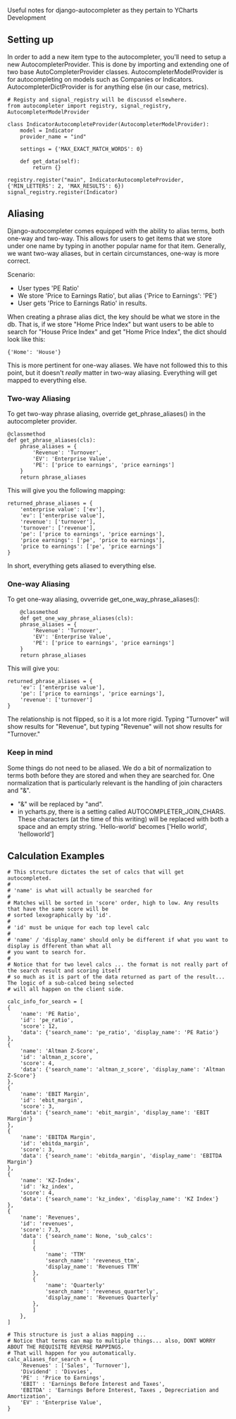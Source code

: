 Useful notes for django-autocompleter as they pertain to YCharts Development

## Setting up
In order to add a new item type to the autocompleter, you'll need to setup a new AutocompleterProvider. This is done by importing and extending one of two base AutoCompleterProvider classes. AutocompleterModelProvider is for autocompleting on models such as Companies or Indicators.  AutocompleterDictProvider is for anything else (in our case, metrics).
    
    # Registy and signal_registry will be discussd elsewhere.
    from autocompleter import registry, signal_registry, AutocompleterModelProvider

    class IndicatorAutocompleteProvider(AutocompleterModelProvider):
        model = Indicator
        provider_name = "ind"

        settings = {'MAX_EXACT_MATCH_WORDS': 0}

        def get_data(self):
            return {}

    registry.register("main", IndicatorAutocompleteProvider, {'MIN_LETTERS': 2, 'MAX_RESULTS': 6})
    signal_registry.register(Indicator)

## Aliasing
Django-autocompleter comes equipped with the ability to alias terms, both one-way and two-way.  This allows for users to get items that we store under one name by typing in another popular name for that item.  Generally, we want two-way aliases, but in certain circumstances, one-way is more correct.

Scenario:

* User types 'PE Ratio'
* We store 'Price to Earnings Ratio', but alias {'Price to Earnings': 'PE'}
* User gets 'Price to Earnings Ratio' in results.


When creating a phrase alias dict, the key should be what we store in the db.  That is, if we store "Home Price Index" but want users to be able to search for "House Price Index" and get "Home Price Index", the dict should look like this:

    {'Home': 'House'}

This is more pertinent for one-way aliases.  We have not followed this to this point, but it doesn't *really* matter in two-way aliasing.  Everything will get mapped to everything else.

### Two-way Aliasing

To get two-way phrase aliasing, override get_phrase_aliases() in the autocompleter provider.

    @classmethod
    def get_phrase_aliases(cls):
        phrase_aliases = {
            'Revenue': 'Turnover',
            'EV': 'Enterprise Value',
            'PE': ['price to earnings', 'price earnings']
        }
        return phrase_aliases

This will give you the following mapping:

    returned_phrase_aliases = {
        'enterprise value': ['ev'],
        'ev': ['enterprise value'],
        'revenue': ['turnover'],
        'turnover': ['revenue'],
        'pe': ['price to earnings', 'price earnings'],
        'price earnings': ['pe', 'price to earnings'],
        'price to earnings': ['pe', 'price earnings']
    }

In short, everything gets aliased to everything else.

### One-way Aliasing

To get one-way aliasing, ovverride get_one_way_phrase_aliases():

        @classmethod
        def get_one_way_phrase_aliases(cls):
        phrase_aliases = {
            'Revenue': 'Turnover',
            'EV': 'Enterprise Value',
            'PE': ['price to earnings', 'price earnings']
        }
        return phrase_aliases

This will give you:

    returned_phrase_aliases = {
        'ev': ['enterprise value'],
        'pe': ['price to earnings', 'price earnings'],
        'revenue': ['turnover']
    }

The relationship is not flipped, so it is a lot more rigid.  Typing "Turnover" will show results for "Revenue", but typing
"Revenue" will not show results for "Turnover."

### Keep in mind
Some things do not need to be aliased.  We do a bit of normalization to terms both before they are stored and when they are searched for.  One normalization that is particularly relevant is the handling of join characters and "&".  

* "&" will be replaced by "and".
* in ycharts.py, there is a setting called AUTOCOMPLETER_JOIN_CHARS.  These characters (at the time of this writing) will be replaced with both a space and an empty string.  'Hello-world' becomes ['Hello world', 'helloworld']

## Calculation Examples
```
# This structure dictates the set of calcs that will get autocompleted. 
#
# 'name' is what will actually be searched for
#
# Matches will be sorted in 'score' order, high to low. Any results that have the same score will be
# sorted lexographically by 'id'. 
#
# 'id' must be unique for each top level calc
#
# 'name' / 'display_name' should only be different if what you want to display is dfferent than what all 
# you want to search for.
#
# Notice that for two level calcs ... the format is not really part of the search result and scoring itself
# so much as it is part of the data returned as part of the result... The logic of a sub-calced being selected
# will all happen on the client side.

calc_info_for_search = [
{
    'name': 'PE Ratio',
    'id': 'pe_ratio',
    'score': 12,
    'data': {'search_name': 'pe_ratio', 'display_name': 'PE Ratio'}
}, 
{
    'name': 'Altman Z-Score',
    'id': 'altman_z_score',
    'score': 4,
    'data': {'search_name': 'altman_z_score', 'display_name': 'Altman Z-Score'}
}, 
{
    'name': 'EBIT Margin',
    'id': 'ebit_margin',
    'score': 3,
    'data': {'search_name': 'ebit_margin', 'display_name': 'EBIT Margin'}
}, 
{
    'name': 'EBITDA Margin',
    'id': 'ebitda_margin',
    'score': 3,
    'data': {'search_name': 'ebitda_margin', 'display_name': 'EBITDA Margin'}
}, 
{
    'name': 'KZ-Index',
    'id': 'kz_index',
    'score': 4,
    'data': {'search_name': 'kz_index', 'display_name': 'KZ Index'} 
}, 
{
    'name': 'Revenues',
    'id': 'revenues',
    'score': 7.3,
    'data': {'search_name': None, 'sub_calcs': 
        [
        {
            'name': 'TTM'
            'search_name': 'reveneus_ttm',
            'display_name': 'Revenues TTM'
        },
        {
            'name': 'Quarterly'
            'search_name': 'reveneus_quarterly',
            'display_name': 'Revenues Quarterly'
        },
        ]   
    }, 
]

# This structure is just a alias mapping ... 
# Notice that terms can map to multiple things... also, DONT WORRY ABOUT THE REQUISITE REVERSE MAPPINGS.
# That will happen for you automatically.
calc_aliases_for_search = {
    'Revenues' : ['Sales', 'Turnover'],
    'Dividend' : 'Divvies',
    'PE' : 'Price to Earnings',
    'EBIT' : 'Earnings Before Interest and Taxes',
    'EBITDA' : 'Earnings Before Interest, Taxes , Deprecriation and Amortization',
    'EV' : 'Enterprise Value',
}
```

